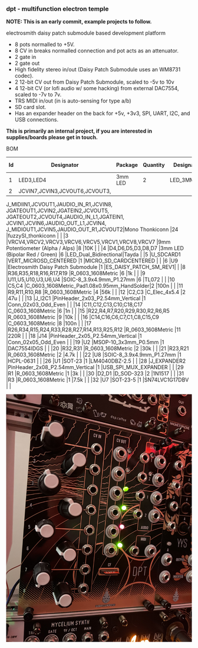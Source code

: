 ### dpt - multifunction electron temple

**NOTE: This is an early commit, example projects to follow.**

electrosmith daisy patch submodule based development platform

* 8 pots normalled to +5V.
* 8 CV in breaks normalled connection and pot acts as an attenuator.
* 2 gate in
* 2 gate out
* High fidelity stereo in/out (Daisy Patch Submodule uses an WM8731 codec).
* 2 12-bit CV out from Daisy Patch Submodule, scaled to -5v to 10v
* 4 12-bit CV (or lofi audio w/ some hacking) from external DAC7554, scaled to -7v to 7v.
* TRS MIDI in/out (in is auto-sensing for type a/b)
* SD card slot.
* Has an expander header on the back for +5v, +3v3, SPI, UART, I2C, and USB connections.

**This is primarily an internal project,  if you are interested in supplies/boards please get in touch.**

BOM

|Id |Designator                                                                                                                                                                                                              |Package                                    |Quantity|Designation           |Supplier and ref|
|---|------------------------------------------------------------------------------------------------------------------------------------------------------------------------------------------------------------------------|-------------------------------------------|--------|----------------------|----------------|
|1  |LED3,LED4                                                                                                                                                                                                               |3mm LED                                    |2       |LED_3MM_RED           |                |
|2  |JCVIN7,JCVIN3,JCVOUT6,JCVOUT3,
J_MIDIIN1,JCVOUT1,JAUDIO_IN_R1,JCVIN8,
JGATEOUT1,JCVIN2,JGATEIN2,JCVOUT5,
JGATEOUT2,JCVOUT4,JAUDIO_IN_L1,JGATEIN1,
JCVIN1,JCVIN6,JAUDIO_OUT_L1,JCVIN4,
J_MIDIOUT1,JCVIN5,JAUDIO_OUT_R1,JCVOUT2|Mono Thonkiconn                            |24      |fuzzySI_thonkiconn    |                |
|3  |VRCV4,VRCV2,VRCV3,VRCV6,VRCV5,VRCV1,VRCV8,VRCV7                                                                                                                                                                         |9mm Potentiometer (Alpha / Alps)           |8       |10K                   |                |
|4  |D4,D6,D5,D3,D8,D7                                                                                                                                                                                                       |3mm LED (Bipolar Red / Green)              |6       |LED_Dual_Bidirectional|Tayda           |
|5  |U_SDCARD1                                                                                                                                                                                                               |VERT_MICROSD_CENTERED                      |1       |MICRO_SD_CARDCENTERED |                |
|6  |U9                                                                                                                                                                                                                      |Electrosmith Daisy Patch Submodule         |1       |ES_DAISY_PATCH_SM_REV1|                |
|8  |R36,R35,R18,R16,R17,R19                                                                                                                                                                                                 |R_0603_1608Metric                          |6       |1k                    |                |
|9  |U11,U5,U10,U3,U6,U4                                                                                                                                                                                                     |SOIC-8_3.9x4.9mm_P1.27mm                   |6       |TL072                 |                |
|10 |C5,C4                                                                                                                                                                                                                   |C_0603_1608Metric_Pad1.08x0.95mm_HandSolder|2       |100n                  |                |
|11 |R9,R11,R10,R8                                                                                                                                                                                                           |R_0603_1608Metric                          |4       |56k                   |                |
|12 |C2,C3                                                                                                                                                                                                                   |C_Elec_4x5.4                               |2       |47u                   |                |
|13 |J_I2C1                                                                                                                                                                                                                  |PinHeader_2x03_P2.54mm_Vertical            |1       |Conn_02x03_Odd_Even   |                |
|14 |C11,C12,C13,C10,C18,C17                                                                                                                                                                                                 |C_0603_1608Metric                          |6       |1n                    |                |
|15 |R22,R4,R7,R20,R29,R30,R2,R6,R5                                                                                                                                                                                          |R_0603_1608Metric                          |9       |10k                   |                |
|16 |C14,C16,C6,C7,C1,C8,C15,C9                                                                                                                                                                                              |C_0603_1608Metric                          |8       |100n                  |                |
|17 |R26,R34,R15,R24,R33,R28,R27,R14,R13,R25,R12                                                                                                                                                                             |R_0603_1608Metric                          |11      |220R                  |                |
|18 |J14                                                                                                                                                                                                                     |PinHeader_2x05_P2.54mm_Vertical            |1       |Conn_02x05_Odd_Even   |                |
|19 |U2                                                                                                                                                                                                                      |MSOP-10_3x3mm_P0.5mm                       |1       |DAC7554IDGS           |                |
|20 |R32,R31                                                                                                                                                                                                                 |R_0603_1608Metric                          |2       |30k                   |                |
|21 |R23,R21                                                                                                                                                                                                                 |R_0603_1608Metric                          |2       |4.7k                  |                |
|22 |U8                                                                                                                                                                                                                      |SOIC-8_3.9x4.9mm_P1.27mm                   |1       |HCPL-0631             |                |
|26 |U1                                                                                                                                                                                                                      |SOT-23                                     |1       |LM4040DBZ-2.5         |                |
|28 |J_EXPANDER2                                                                                                                                                                                                             |PinHeader_2x08_P2.54mm_Vertical            |1       |USB_SPI_MUX_EXPANDER  |                |
|29 |R1                                                                                                                                                                                                                      |R_0603_1608Metric                          |1       |3k                    |                |
|30 |D2,D1                                                                                                                                                                                                                   |D_SOD-323                                  |2       |1N1517                |                |
|31 |R3                                                                                                                                                                                                                      |R_0603_1608Metric                          |1       |7.5k                  |                |
|32 |U7                                                                                                                                                                                                                      |SOT-23-5                                   |1       |SN74LVC1G17DBV        |                |


![dpt](dpt.jpg)
